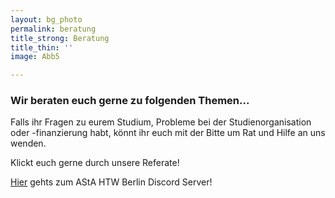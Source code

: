 ```yaml
---
layout: bg_photo
permalink: beratung
title_strong: Beratung
title_thin: ''
image: Abb5

---
```

### **Wir beraten euch gerne zu folgenden Themen...**

Falls ihr Fragen zu eurem Studium, Probleme bei der Studienorganisation oder -finanzierung habt, könnt ihr euch mit der Bitte um Rat und Hilfe an uns wenden.

Klickt euch gerne durch unsere Referate!

[Hier](https://discord.gg/jm3XbGW) gehts zum AStA HTW Berlin Discord Server! 